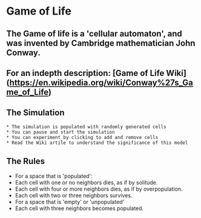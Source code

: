 # Game of Life

## The Game of life is a 'cellular automaton', and was invented by Cambridge mathematician John Conway.

## For an indepth description: [Game of Life Wiki] (https://en.wikipedia.org/wiki/Conway%27s_Game_of_Life) 

## The Simulation
    * The simulation is populated with randomly generated cells
    * You can pause and start the simulation
    * You can experiment by clicking to add and remove cells 
    * Read the Wiki artile to understand the significance of this model
 
## The Rules
* For a space that is 'populated':
* Each cell with one or no neighbors dies, as if by solitude.
* Each cell with four or more neighbors dies, as if by overpopulation.
* Each cell with two or three neighbors survives.
* For a space that is 'empty' or 'unpopulated'
* Each cell with three neighbors becomes populated.
